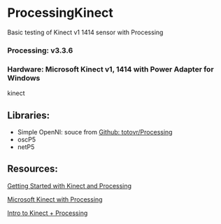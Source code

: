 # ProcessingKinect
Basic testing of Kinect v1 1414 sensor with Processing


### Processing: v3.3.6

### Hardware: Microsoft Kinect v1, 1414 with Power Adapter for Windows

<img scr = "https://d3nevzfk7ii3be.cloudfront.net/igi/DtuTZhDHRWaOirBm.standard">kinect</img>

## Libraries:

- Simple OpenNI: souce from [Github: totovr/Processing](https://github.com/totovr/Processing)
- oscP5
- netP5


## Resources:

[Getting Started with Kinect and Processing](http://shiffman.net/p5/kinect/)

[Microsoft Kinect with Processing](http://interactivemechanics.com/news/2015/10/kinect-with-processing/)

[Intro to Kinect + Processing](http://clab.concordia.ca/intro-to-kinect-processing/)


